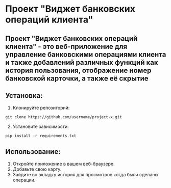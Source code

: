 # Проект "Виджет банковских операций клиента"

## Проект "Виджет банковских операций клиента" - это веб-приложение для управление банковскими операциями клиента и также добавлений различных функций как история пользования, отображение номер банковской карточки, а также её скрытие  

## Установка:

1. Клонируйте репозиторий:
```
git clone https://github.com/username/project-x.git
```
2. Установите зависимости:
```
pip install -r requirements.txt
```

## Использование:

1. Откройте приложение в вашем веб-браузере.
2. Добавьте свою карту.
3. Зайдите во вкладку история для просмотров когда были сделаны операции.
